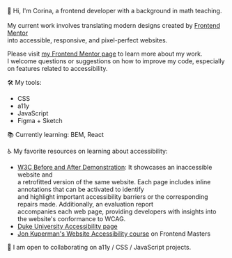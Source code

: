 👋 Hi, I'm Corina, a frontend developer with a background in math teaching.
<br>
<br> My current work involves translating modern designs created by [Frontend Mentor](https://www.frontendmentor.io)
<br> into accessible, responsive, and pixel-perfect websites.

Please visit [my Frontend Mentor page](https://www.frontendmentor.io/profile/Cor-Ina) to learn more about my work.
<br>I welcome questions or suggestions on how to improve my code, especially on features related to accessibility.

🛠 My tools:
- CSS
- a11y
- JavaScript
- Figma + Sketch

📚 Currently learning: BEM, React


♿️ My favorite resources on learning about accessibility:
  - [W3C Before and After Demonstration](https://www.w3.org/WAI/demos/bad/): It showcases an inaccessible website and 
  <br>a retrofitted version of the same website. Each page includes inline annotations that can be activated to identify 
  <br>and highlight important accessibility barriers or the corresponding repairs made. Additionally, an evaluation report 
  <br>accompanies each web page, providing developers with insights into the website's conformance to WCAG.
  - [Duke University Accessibility page](https://web.accessibility.duke.edu/how/web-development/)
  - [Jon Kuperman's Website Accessibility course](https://frontendmasters.com/courses/accessibility-v2/) on Frontend Masters
                         
👷 I am open to collaborating on a11y / CSS / JavaScript projects.
